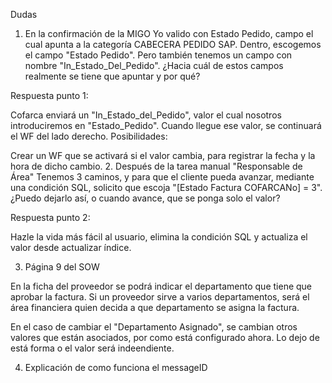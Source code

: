 Dudas
1. En la confirmación de la MIGO
Yo valido con Estado Pedido, campo el cual apunta a la categoría CABECERA PEDIDO SAP. Dentro, escogemos el campo "Estado Pedido". Pero también tenemos un campo con nombre "In_Estado_Del_Pedido". ¿Hacia cuál de estos campos realmente se tiene que apuntar y por qué?

Respuesta punto 1:

Cofarca enviará un "In_Estado_del_Pedido", valor el cual nosotros introduciremos en "Estado_Pedido".
Cuando llegue ese valor, se continuará el WF del lado derecho.
Posibilidades:

Crear un WF que se activará si el valor cambia, para registrar la fecha y la hora de dicho cambio.
2. Después de la tarea manual "Responsable de Área"
Tenemos 3 caminos, y para que el cliente pueda avanzar, mediante una condición SQL, solicito que escoja "[Estado Factura COFARCANo] = 3". ¿Puedo dejarlo así, o cuando avance, que se ponga solo el valor?

Respuesta punto 2:

Hazle la vida más fácil al usuario, elimina la condición SQL y actualiza el valor desde actualizar índice.


3. Página 9 del SOW

En la ficha del proveedor se podrá indicar el departamento que tiene que aprobar la factura. Si un 
proveedor sirve a varios departamentos, será el área financiera quien decida a que departamento 
se asigna la factura.


  En el caso de cambiar el "Departamento Asignado", se cambian otros valores que están asociados, por como está configurado ahora. Lo dejo de está forma o el valor será indeendiente. 

4. Explicación de como funciona el messageID 
